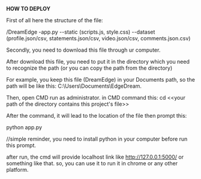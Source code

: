 **HOW TO DEPLOY**

First of all here the structure of the file:

/DreamEdge
-app.py
--static (scripts.js, style.css)
--dataset (profile.json/csv, statements.json/csv, video.json/csv, comments.json.csv)

Secondly, you need to download this file through ur computer.

After download this file, you need to put it in the directory which you need to recognize the path (or you can copy the path from the directory)

For example, you keep this file (DreamEdge) in your Documents path, so the path will be like this: C:\Users\Documents\EdgeDream.

Then, open CMD run as administrator.
in CMD command this:
cd <<your path of the directory contains this project's file>>

After the command, it will lead to the location of the file then prompt this:

python app.py

//simple reminder, you need to install python in your computer before run this prompt.

after run, the cmd will provide localhost link like http://127.0.0.1:5000/ or something like that. so, you can use it to run it in chrome or any other platform.
